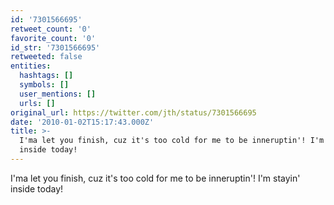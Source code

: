 ```yaml
---
id: '7301566695'
retweet_count: '0'
favorite_count: '0'
id_str: '7301566695'
retweeted: false
entities:
  hashtags: []
  symbols: []
  user_mentions: []
  urls: []
original_url: https://twitter.com/jth/status/7301566695
date: '2010-01-02T15:17:43.000Z'
title: >-
  I'ma let you finish, cuz it's too cold for me to be inneruptin'! I'm stayin'
  inside today!
---
```


I'ma let you finish, cuz it's too cold for me to be inneruptin'! I'm stayin' inside today!